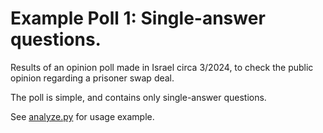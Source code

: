 # Example Poll 1: Single-answer questions.
Results of an opinion poll made in Israel circa 3/2024, to check the public opinion regarding a prisoner swap deal. 

The poll is simple, and contains only single-answer questions.

See [analyze.py](analyze.py) for usage example.
